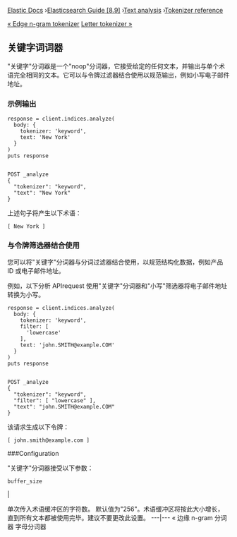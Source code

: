 

[Elastic Docs](/guide/) ›[Elasticsearch Guide [8.9]](index.md) ›[Text
analysis](analysis.md) ›[Tokenizer reference](analysis-tokenizers.md)

[« Edge n-gram tokenizer](analysis-edgengram-tokenizer.md) [Letter tokenizer
»](analysis-letter-tokenizer.md)

## 关键字词词器

"关键字"分词器是一个"noop"分词器，它接受给定的任何文本，并输出与单个术语完全相同的文本。它可以与令牌过滤器结合使用以规范输出，例如小写电子邮件地址。

### 示例输出

    
    
    response = client.indices.analyze(
      body: {
        tokenizer: 'keyword',
        text: 'New York'
      }
    )
    puts response
    
    
    POST _analyze
    {
      "tokenizer": "keyword",
      "text": "New York"
    }

上述句子将产生以下术语：

    
    
    [ New York ]

### 与令牌筛选器结合使用

您可以将"关键字"分词器与分词过滤器结合使用，以规范结构化数据，例如产品 ID 或电子邮件地址。

例如，以下分析 APIrequest 使用"关键字"分词器和"小写"筛选器将电子邮件地址转换为小写。

    
    
    response = client.indices.analyze(
      body: {
        tokenizer: 'keyword',
        filter: [
          'lowercase'
        ],
        text: 'john.SMITH@example.COM'
      }
    )
    puts response
    
    
    POST _analyze
    {
      "tokenizer": "keyword",
      "filter": [ "lowercase" ],
      "text": "john.SMITH@example.COM"
    }

该请求生成以下令牌：

    
    
    [ john.smith@example.com ]

###Configuration

"关键字"分词器接受以下参数：

`buffer_size`

|

单次传入术语缓冲区的字符数。 默认值为"256"。术语缓冲区将按此大小增长，直到所有文本都被使用完毕。建议不要更改此设置。   ---|--- « 边缘 n-gram 分词器 字母分词器
